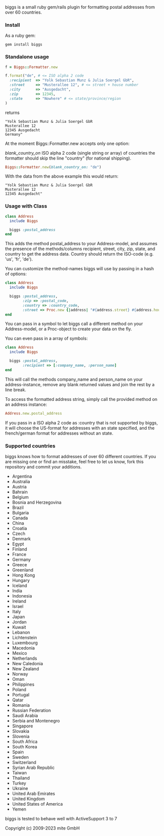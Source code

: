 biggs is a small ruby gem/rails plugin for formatting postal addresses from over 60 countries.

### Install

As a ruby gem:

    gem install biggs

### Standalone usage

```ruby
f = Biggs::Formatter.new

f.format("de", # <= ISO alpha 2 code
  :recipient  => "Yolk Sebastian Munz & Julia Soergel GbR",
  :street     => "Musterallee 12", # <= street + house number
  :city       => "Ausgedacht",
  :zip        => 12345,
  :state      => "Nowhere" # <= state/province/region
)
```

returns

    "Yolk Sebastian Munz & Julia Soergel GbR
    Musterallee 12
    12345 Ausgedacht
    Germany"

At the moment Biggs::Formatter.new accepts only one option:

*blank_country_on* ISO alpha 2 code (single string or array) of countries the formatter should skip the line "country" (for national shipping).

```ruby
Biggs::Formatter.new(blank_country_on: "de")
```

With the data from the above example this would return:

    "Yolk Sebastian Munz & Julia Soergel GbR
    Musterallee 12
    12345 Ausgedacht"

### Usage with Class

```ruby
class Address
  include Biggs

  biggs :postal_address
end
```

This adds the method postal_address to your Address-model, and assumes the presence of the methods/columns recipient, street, city, zip, state, and country to get the address data. Country should return the ISO-code (e.g. 'us', 'fr', 'de').

You can customize the method-names biggs will use by passing in a hash of options:

```ruby
class Address
  include Biggs

  biggs :postal_address,
        :zip => :postal_code,
        :country => :country_code,
        :street => Proc.new {|address| "#{address.street} #{address.house_number}" }
end
```

You can pass in a symbol to let biggs call a different method on your Address-model, or a Proc-object to create your data on the fly.

You can even pass in a array of symbols:

```ruby
class Address
  include Biggs

  biggs :postal_address,
        :recipient => [:company_name, :person_name]
end
```

This will call the methods company_name and person_name on your address-instance, remove any blank returned values and join the rest by a line break.

To access the formatted address string, simply call the provided method on an address instance:

```ruby
Address.new.postal_address
```

If you pass in a ISO alpha 2 code as :country that is not supported by biggs, it will choose the US-format for addresses with an state specified, and the french/german format for addresses without an state.

### Supported countries

biggs knows how to format addresses of over 60 different countries. If you are missing one or find an misstake, feel free to let us know, fork this repository and commit your additions.

* Argentina
* Australia
* Austria
* Bahrain
* Belgium
* Bosnia and Herzegovina
* Brazil
* Bulgaria
* Canada
* China
* Croatia
* Czech
* Denmark
* Egypt
* Finland
* France
* Germany
* Greece
* Greenland
* Hong Kong
* Hungary
* Iceland
* India
* Indonesia
* Ireland
* Israel
* Italy
* Japan
* Jordan
* Kuwait
* Lebanon
* Lichtenstein
* Luxembourg
* Macedonia
* Mexico
* Netherlands
* New Caledonia
* New Zealand
* Norway
* Oman
* Philippines
* Poland
* Portugal
* Qatar
* Romania
* Russian Federation
* Saudi Arabia
* Serbia and Montenegro
* Singapore
* Slovakia
* Slovenia
* South Africa
* South Korea
* Spain
* Sweden
* Switzerland
* Syrian Arab Republic
* Taiwan
* Thailand
* Turkey
* Ukraine
* United Arab Emirates
* United Kingdom
* United States of America
* Yemen

biggs is tested to behave well with ActiveSupport 3 to 7

Copyright (c) 2009-2023 mite GmbH
